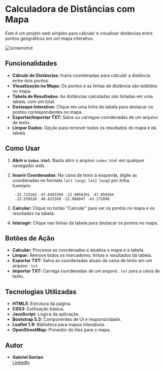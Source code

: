 # Calculadora de Distâncias com Mapa

Este é um projeto web simples para calcular e visualizar distâncias entre pontos geográficos em um mapa interativo.

![screenshot](https://github.com/user-attachments/assets/e677851f-be87-4bd2-bb9d-7179a2511689)


## Funcionalidades

- **Cálculo de Distâncias:** Insira coordenadas para calcular a distância entre dois pontos.
- **Visualização no Mapa:** Os pontos e as linhas de distância são exibidos no mapa.
- **Tabela de Resultados:** As distâncias calculadas são listadas em uma tabela, com um total.
- **Destaque Interativo:** Clique em uma linha da tabela para destacar os pontos correspondentes no mapa.
- **Exportar/Importar TXT:** Salve ou carregue coordenadas de um arquivo de texto.
- **Limpar Dados:** Opção para remover todos os resultados do mapa e da tabela.

## Como Usar

1. **Abrir o `index.html`:** Basta abrir o arquivo `index.html` em qualquer navegador web.
2. **Inserir Coordenadas:** Na caixa de texto à esquerda, digite as coordenadas no formato `lat1 long1 lat2 long2` por linha.  
   Exemplo:
   ```
    -22.725165 -47.6493269 -22.9056391 -47.059564
    -23.550520 -46.633308 -22.906847 -43.172896
   ```

4. **Calcular:** Clique no botão "Calcular" para ver os pontos no mapa e os resultados na tabela.
5. **Interagir:** Clique nas linhas da tabela para destacar os pontos no mapa.

## Botões de Ação

- **Calcular:** Processa as coordenadas e atualiza o mapa e a tabela.
- **Limpar:** Remove todos os marcadores, linhas e resultados da tabela.
- **Exportar TXT:** Salva as coordenadas atuais da caixa de texto em um arquivo `.txt`.
- **Importar TXT:** Carrega coordenadas de um arquivo `.txt` para a caixa de texto.

## Tecnologias Utilizadas

- **HTML5:** Estrutura da página.
- **CSS3:** Estilização básica.
- **JavaScript:** Lógica da aplicação.
- **Bootstrap 5.3:** Componentes de UI e responsividade.
- **Leaflet 1.9:** Biblioteca para mapas interativos.
- **OpenStreetMap:** Provedor de tiles para o mapa.

## Autor

- **Gabriel Gortan**  
[LinkedIn](https://www.linkedin.com/in/gabrielgortan/)
